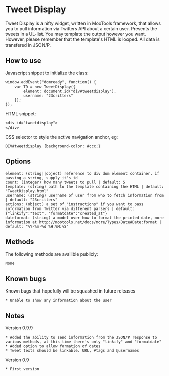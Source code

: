 Tweet Display
===========

Tweet Display is a nifty widget, written in MooTools framework, that allows you to pull information via Twitters API about a certain user. Presents the tweets in a UL-list. 
You may template the output however you want. However, please remember that the template's HTML is looped.
All data is transfered in JSON/P.


How to use
----------

Javascript snippet to initialize the class:

	window.addEvent("domready", function() {
		var TD = new TweetDisplay({
			element: document.id("div#tweetdisplay"),
			username: "23critters"
		});
	});


HTML snippet:

	<div id="tweetdisplay">
	</div>

CSS selector to style the active navigation anchor, eg:

	DIV#tweetdisplay {background-color: #ccc;}

Options
-----------------
    element: (string||object) reference to div dom element container. if passing a string, supply it's id
    count: (integer) how many tweets to pull | default: 5
    template: (string) path to the template containing the HTML | default: "TweetDisplay.html"
    username: (string) username of user from who to fetch information from | default: "23critters"
	actions: (object) a set of "instructions" if you want to pass information from Twitter via different parsers | default: {"linkify":"text", "formatdate":"created_at"}
	dateformat: (string) a model over how to format the printed date, more information at http://mootools.net/docs/more/Types/Date#Date:format | default: "%Y-%m-%d %H:%M:%S"


Methods
-----------------

The following methods are availible publicly:

    None


Known bugs
-----------------

Known bugs that hopefully will be squashed in future releases

	* Unable to show any information about the user
	

Notes
-----------------
Version 0.9.9

	* Added the ability to send information from the JSON/P response to various methods, at this time there's only "linkify" and "formatdate"
	* Added option to allow formation of dates
	* Tweet texts should be linkable. URL, #tags and @usernames

Version 0.9

    * First version
	